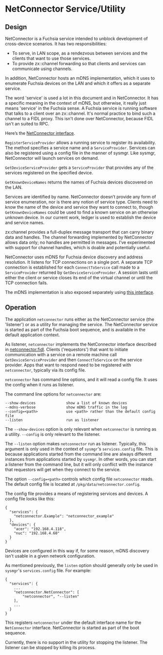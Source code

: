 # NetConnector Service/Utility

## Design

NetConnector is a Fuchsia service intended to unblock development of
cross-device scenarios. It has two responsibilities:

- To serve, in LAN scope, as a rendezvous between services and the clients that want to use those services.
- To provide zx::channel forwarding so that clients and services can communicate using channels.

In addition, NetConnector hosts an mDNS implementation, which it uses to
enumerate Fuchsia devices on the LAN and which it offers as a separate service.

The word 'service' is used a lot in this document and in NetConnector. It has
a specific meaning in the context of mDNS, but otherwise, it really just means
'service' in the Fuchsia sense. A Fuchsia service is running software that
talks to a client over an zx::channel. It's normal practice to bind such a
channel to a FIDL proxy. This isn't done over NetConnector, because FIDL isn't
an suited to RPC.

Here’s the [NetConnector interface](../../public/fidl/fuchsia.netconnector/netconnector.fidl).

`RegisterServiceProvider` allows a running service to register its availability.
The method specifies a service name and a `ServiceProvider`.
Services can also be registered using a config file in the manner of sysmgr.
Like sysmgr, NetConnector will launch services on demand.

`GetDeviceServiceProvider` gets a `ServiceProvider` that provides any of the
services registered on the specified device.

`GetKnownDeviceNames` returns the names of Fuchsia devices discovered on the
LAN.

Services are identified by name. NetConnector doesn’t provide any form of
service enumeration, nor is there any notion of service type. Clients need to
know the name of the device and service they want to connect to, though
`GetKnownDeviceNames` could be used to find a known service on an otherwise
unknown device. In our current work, ledger is used to establish the device and
service names.

zx:channel provides a full-duplex message transport that can carry binary data
and handles. The channel forwarding implemented by NetConnector allows data
only; no handles are permitted in messages. I’ve experimented with support for
channel handles, which is doable and potentially useful.

NetConnector uses mDNS for Fuchsia device discovery and address resolution. It
listens for TCP connections on a single port. A separate TCP connection is
established for each `ConnectToService` call made to a `ServiceProvider` returned
by `GetDeviceServiceProvider`. A session lasts until either the client or
service closes its end of the virtual channel or until the TCP connection fails.

The mDNS implementation is also exposed separately using
[this interface](../../public/fidl/fuchsia.netconnector/mdns.fidl).

## Operation

The application `netconnector` runs either as the NetConnector service (the
'listener') or as a utility for managing the service. The NetConnector service
is started as part of the Fuchsia boot sequence, and is available in the default
application context.

As listener, `netconnector` implements the NetConnector interface described in
[netconnector.fidl](../services/netconnector.fidl). Clients ('requestors') that want to initiate communication with a
service on a remote machine call `GetDeviceServiceProvider` and then
`ConnectToService` on the service provider. Apps that want to respond
need to be registered with `netconnector`, typically via its config file.

`netconnector` has command line options, and it will read a config file. It uses
the config when it runs as listener.

The command line options for `netconnector` are:

    --show-devices              show a list of known devices
    --mdns-verbose              show mDNS traffic in the log
    --config=<path>             use <path> rather than the default config file
    --listen                    run as listener

The `--show-devices` option is only relevant when `netconnector` is running as
a utility. `--config` is only relevant to the listener.

The `--listen` option makes `netconnector` run as listener. Typically, this
argument is only used in the context of `sysmgr`'s `services.config` file.
This is because applications started from the command line are always different
instances from applications started by `sysmgr`. In other words, you can
start a listener from the command line, but it will only conflict with the
instance that requestors will get when they connect to the service.

The option `--config=<path>` controls which config file
`netconnector` reads. The default config file is located at
`/pkg/data/netconnector.config`.

The config file provides a means of registering services and devices. A config
file looks like this:

    {
      "services": {
        "netconnector.Example": "netconnector_example"
      },
      "devices": {
        "acer": "192.168.4.118",
        "nuc": "192.168.4.60"
      }
    }

Devices are configured in this way if, for some reason, mDNS discovery isn't
usable in a given network configuration.

As mentioned previously, the `listen` option should generally only be used in
`sysmgr`'s `services.config` file. For example:

    {
      "services": {
        ...
        "netconnector.NetConnector": [
            "netconnector", "--listen"
        ],
        ...
      }
    }

This registers `netconnector` under the default interface name for the
`NetConnector` interface. NetConnector is started as part of the boot sequence.

Currently, there is no support in the utility for
stopping the listener. The listener can be stopped by killing its process.
